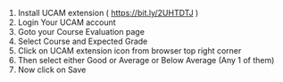 1. Install UCAM extension ( https://bit.ly/2UHTDTJ )
2. Login Your UCAM account
3. Goto your Course Evaluation page
4. Select Course and Expected Grade 
5. Click on UCAM extension icon from browser top right corner
6. Then select either Good or Average or Below Average (Any 1 of them)
7. Now click on Save
